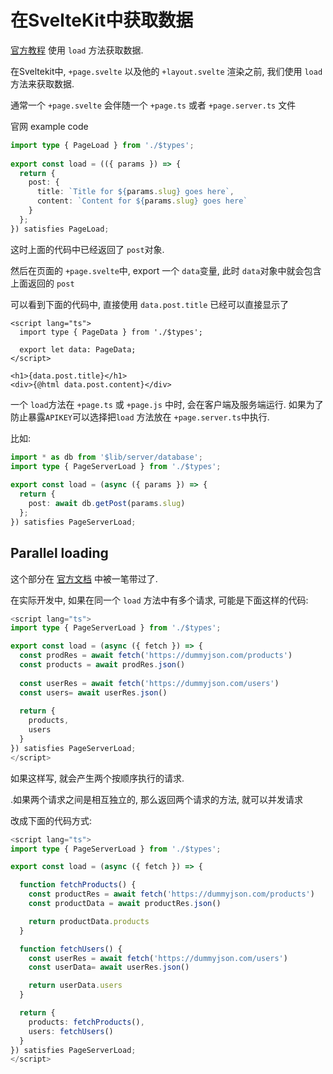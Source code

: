 # 在SvelteKit中获取数据



[官方教程](https://kit.svelte.dev/docs/load) 使用 `load` 方法获取数据.



在Sveltekit中, `+page.svelte` 以及他的 `+layout.svelte` 渲染之前, 我们使用 `load` 方法来获取数据.

通常一个 `+page.svelte` 会伴随一个 `+page.ts` 或者 `+page.server.ts` 文件



官网 example code

```typescript
import type { PageLoad } from './$types';
 
export const load = (({ params }) => {
  return {
    post: {
      title: `Title for ${params.slug} goes here`,
      content: `Content for ${params.slug} goes here`
    }
  };
}) satisfies PageLoad;
```

这时上面的代码中已经返回了 `post`对象.

然后在页面的 `+page.svelte`中, export 一个 `data`变量, 此时 `data`对象中就会包含上面返回的 `post`

可以看到下面的代码中, 直接使用 `data.post.title` 已经可以直接显示了

```svelte
<script lang="ts">
  import type { PageData } from './$types';

  export let data: PageData;
</script>

<h1>{data.post.title}</h1>
<div>{@html data.post.content}</div>
```



一个 `load`方法在 `+page.ts` 或 `+page.js` 中时, 会在客户端及服务端运行.  如果为了防止暴露`APIKEY`可以选择把`load` 方法放在 `+page.server.ts`中执行.

比如: 



```typescript
import * as db from '$lib/server/database';
import type { PageServerLoad } from './$types';
 
export const load = (async ({ params }) => {
  return {
    post: await db.getPost(params.slug)
  };
}) satisfies PageServerLoad;
```



## Parallel loading



这个部分在 [官方文档](https://kit.svelte.dev/docs/load#parallel-loading) 中被一笔带过了.

在实际开发中,  如果在同一个 `load` 方法中有多个请求, 可能是下面这样的代码: 



```typescript
<script lang="ts">
import type { PageServerLoad } from './$types';

export const load = (async ({ fetch }) => {
  const prodRes = await fetch('https://dummyjson.com/products')
  const products = await prodRes.json()
  
  const userRes = await fetch('https://dummyjson.com/users')
  const users= await userRes.json()
  
  return {
    products,
    users
  }
}) satisfies PageServerLoad;
</script>
```



如果这样写, 就会产生两个按顺序执行的请求.



.如果两个请求之间是相互独立的, 那么返回两个请求的方法, 就可以并发请求

改成下面的代码方式: 

```typescript
<script lang="ts">
import type { PageServerLoad } from './$types';

export const load = (async ({ fetch }) => {

  function fetchProducts() {
    const productRes = await fetch('https://dummyjson.com/products')
    const productData = await productRes.json()

    return productData.products
  }

  function fetchUsers() {
    const userRes = await fetch('https://dummyjson.com/users')
    const userData= await userRes.json()

    return userData.users
  }

  return {
    products: fetchProducts(),
    users: fetchUsers()
  }
}) satisfies PageServerLoad;
</script>
```



